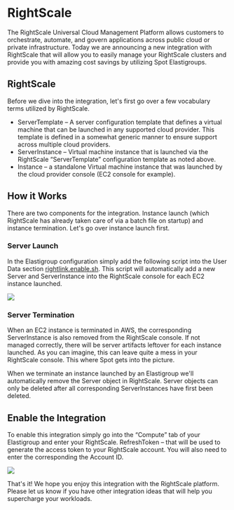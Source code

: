 # RightScale

The RightScale Universal Cloud Management Platform allows customers to orchestrate, automate, and govern applications across public cloud or private infrastructure. Today we are announcing a new integration with RightScale that will allow you to easily manage your RightScale clusters and provide you with amazing cost savings by utilizing Spot Elastigroups.

## RightScale

Before we dive into the integration, let's first go over a few vocabulary terms utilized by RightScale.

- ServerTemplate – A server configuration template that defines a virtual machine that can be launched in any supported cloud provider. This template is defined in a somewhat generic manner to ensure support across multiple cloud providers.
- ServerInstance – Virtual machine instance that is launched via the RightScale “ServerTemplate” configuration template as noted above.
- Instance – a standalone Virtual machine instance that was launched by the cloud provider console (EC2 console for example).

## How it Works

There are two components for the integration. Instance launch (which RightScale has already taken care of via a batch file on startup) and instance termination. Let's go over instance launch first.

### Server Launch

In the Elastigroup configuration simply add the following script into the User Data section [rightlink.enable.sh](http://docs.rightscale.com/rl10/reference/10.5.2/rl10_enable_running_instances.html). This script will automatically add a new Server and ServerInstance into the RightScale console for each EC2 instance launched.

<img src="/elastigroup/_media/rightscale-01.png" />

### Server Termination

When an EC2 instance is terminated in AWS, the corresponding ServerInstance is also removed from the RightScale console. If not managed correctly, there will be server artifacts leftover for each instance launched. As you can imagine, this can leave quite a mess in your RightScale console. This where Spot gets into the picture.

When we terminate an instance launched by an Elastigroup we'll automatically remove the Server object in RightScale. Server objects can only be deleted after all corresponding ServerInstances have first been deleted.

## Enable the Integration

To enable this integration simply go into the “Compute” tab of your Elastigroup and enter your RightScale.
RefreshToken – that will be used to generate the access token to your RightScale account. You will also need to enter the corresponding the Account ID.

<img src="/elastigroup/_media/rightscale-02.png" />

That's it! We hope you enjoy this integration with the RightScale platform. Please let us know if you have other integration ideas that will help you supercharge your workloads.

